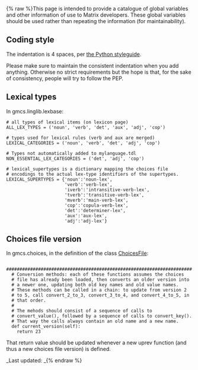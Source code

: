 {% raw %}This page is intended to provide a catalogue of global variables and
other information of use to Matrix developers. These global variables
should be used rather than repeating the information (for
maintainability).

## Coding style

The indentation is 4 spaces, per [the Python
styleguide](https://www.python.org/dev/peps/pep-0008/).

Please make sure to maintain the consistent indentation when you add
anything. Otherwise no strict requirements but the hope is that, for the
sake of consistency, people will try to follow the PEP.

## Lexical types

In gmcs.linglib.lexbase:

    # all types of lexical items (on lexicon page)
    ALL_LEX_TYPES = ('noun', 'verb', 'det', 'aux', 'adj', 'cop')
    
    # types used for lexical rules (verb and aux are merged)
    LEXICAL_CATEGORIES = ('noun', 'verb', 'det', 'adj', 'cop')
    
    # Types not automatically added to mylanguage.tdl
    NON_ESSENTIAL_LEX_CATEGORIES = ('det', 'adj', 'cop')
    
    # lexical_supertypes is a dictionary mapping the choices file
    # encodings to the actual lex-type identifiers of the supertypes.
    LEXICAL_SUPERTYPES = {'noun':'noun-lex',
                          'verb':'verb-lex',
                          'iverb':'intransitive-verb-lex',
                          'tverb':'transitive-verb-lex',
                          'mverb':'main-verb-lex',
                          'cop':'copula-verb-lex',
                          'det':'determiner-lex',
                          'aux':'aux-lex',
                          'adj':'adj-lex'}

## Choices file version

In gmcs.choices, in the definition of the class
[ChoicesFile](/ChoicesFile):

      ######################################################################
      # Conversion methods: each of these functions assumes the choices
      # file has already been loaded, then converts an older version into
      # a newer one, updating both old key names and old value names.
      # These methods can be called in a chain: to update from version 2
      # to 5, call convert_2_to_3, convert_3_to_4, and convert_4_to_5, in
      # that order.
      #
      # The mehods should consist of a sequence of calls to
      # convert_value(), followed by a sequence of calls to convert_key().
      # That way the calls always contain an old name and a new name.
      def current_version(self):
        return 23

That return value should be updated whenever a new uprev function (and
thus a new choices file version) is defined.

_Last updated: _{% endraw %}